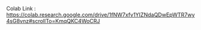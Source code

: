 Colab Link : https://colab.research.google.com/drive/1fNW7xfv1YIZNdaQDwEpWTR7wy4sG8vnz#scrollTo=KmqQKC4WoCRJ
